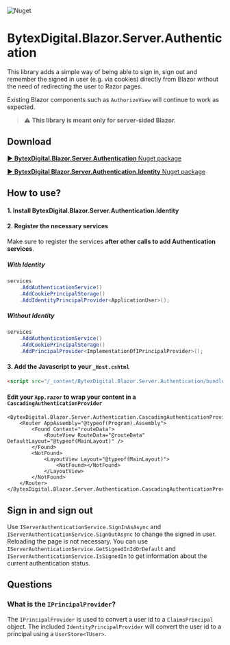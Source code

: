 ![Nuget](https://img.shields.io/nuget/vpre/BytexDigital.Blazor.Server.Authentication.svg?style=flat-square)

# BytexDigital.Blazor.Server.Authentication

This library adds a simple way of being able to sign in, sign out and remember the signed in user (e.g. via cookies) directly from Blazor without the need of redirecting the user to Razor pages.

Existing Blazor components such as `AuthorizeView` will continue to work as expected.

> :warning: **This library is meant only for server-sided Blazor.**

## Download
[:arrow_forward: **BytexDigital.Blazor.Server.Authentication** Nuget package](https://www.nuget.org/packages/BytexDigital.Blazor.Server.Authentication/)

[:arrow_forward: **BytexDigital Blazor.Server.Authentication.Identity** Nuget package](https://www.nuget.org/packages/BytexDigital.Blazor.Server.Authentication.Identity/)

## How to use?
#### 1. Install BytexDigital.Blazor.Server.Authentication.Identity
#### 2. Register the necessary services
Make sure to register the services **after other calls to add Authentication services**.

##### With Identity
```csharp
services
    .AddAuthenticationService()
    .AddCookiePrincipalStorage()
    .AddIdentityPrincipalProvider<ApplicationUser>();
```

##### Without Identity
```csharp
services
    .AddAuthenticationService()
    .AddCookiePrincipalStorage()
    .AddPrincipalProvider<ImplementationOfIPrincipalProvider>();
```

#### 3. Add the Javascript to your `_Host.cshtml`
```html
<script src="/_content/BytexDigital.Blazor.Server.Authentication/bundle.js"></script>
```

#### Edit your `App.razor` to wrap your content in a `CascadingAuthenticationProvider`

```cshtml
<BytexDigital.Blazor.Server.Authentication.CascadingAuthenticationProvider>
	<Router AppAssembly="@typeof(Program).Assembly">
		<Found Context="routeData">
			<RouteView RouteData="@routeData" DefaultLayout="@typeof(MainLayout)" />
		</Found>
		<NotFound>
			<LayoutView Layout="@typeof(MainLayout)">
				<NotFound></NotFound>
			</LayoutView>
		</NotFound>
	</Router>
</BytexDigital.Blazor.Server.Authentication.CascadingAuthenticationProvider>
```


## Sign in and sign out
Use `IServerAuthenticationService.SignInAsAsync` and `IServerAuthenticationService.SignOutAsync` to change the signed in user.
Reloading the page is not necessary. You can use `IServerAuthenticationService.GetSignedInIdOrDefault` and `IServerAuthenticationService.IsSignedIn` to get information about the current authentication status.

## Questions
### What is the `IPrincipalProvider`?
The `IPrincipalProvider` is used to convert a user id to a `ClaimsPrincipal` object. The included `IdentityPrincipalProvider` will convert the user id to a principal using a `UserStore<TUser>`.